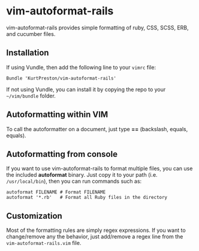 vim-autoformat-rails
====================

vim-autoformat-rails provides simple formatting of ruby, CSS, SCSS, ERB, and cucumber files.

Installation
------------
If using Vundle, then add the following line to your ```vimrc``` file:

```
Bundle 'KurtPreston/vim-autoformat-rails'
```

If not using Vundle, you can install it by copying the repo to your ```~/vim/bundle``` folder.

Autoformatting within VIM
--------------------------
To call the autoformatter on a document, just type **\==** (backslash, equals, equals).

Autoformatting from console
------------------
If you want to use vim-autoformat-rails to format multiple files, you can use the included **autoformat** binary.  Just copy it to your path (i.e. ```/usr/local/bin```), then you can run commands such as:

```
autoformat FILENAME # Format FILENAME 
autoformat '*.rb'   # Format all Ruby files in the directory
```

Customization
-------------
Most of the formatting rules are simply regex expressions.  If you want to change/remove any the behavior, just add/remove a regex line from the ```vim-autoformat-rails.vim``` file.